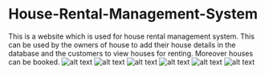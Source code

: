 # House-Rental-Management-System
This is a website which is used for house rental management system. This can be used by the owners of house to add their house details in the database and the customers to view houses for renting. Moreover houses can be booked.
![alt text](https://github.com/Megha-Singh-10/House-Rental-Management-System/blob/master/Screenshots/Screenshot%20(129).png)
![alt text](https://github.com/Megha-Singh-10/House-Rental-Management-System/blob/master/Screenshots/Screenshot%20(136).png)
![alt text](https://github.com/Megha-Singh-10/House-Rental-Management-System/blob/master/Screenshots/Screenshot%20(137).png)
![alt text](https://github.com/Megha-Singh-10/House-Rental-Management-System/blob/master/Screenshots/Screenshot%20(138).png)
![alt text](https://github.com/Megha-Singh-10/House-Rental-Management-System/blob/master/Screenshots/Screenshot%20(143).png)
![alt text](https://github.com/Megha-Singh-10/House-Rental-Management-System/blob/master/Screenshots/tenant%20page%20.png)
